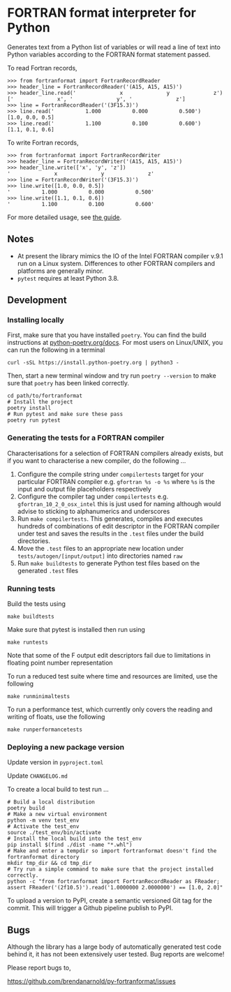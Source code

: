 # FORTRAN format interpreter for Python

Generates text from a Python list of variables or will read a line of text into Python variables according to the FORTRAN format statement passed.

To read Fortran records,

```pycon
>>> from fortranformat import FortranRecordReader
>>> header_line = FortranRecordReader('(A15, A15, A15)')
>>> header_line.read('              x              y              z')
['              x', '              y', '              z']
>>> line = FortranRecordReader('(3F15.3)')
>>> line.read('          1.000          0.000          0.500')
[1.0, 0.0, 0.5]
>>> line.read('          1.100          0.100          0.600')
[1.1, 0.1, 0.6]
```

To write Fortran records,

```pycon
>>> from fortranformat import FortranRecordWriter
>>> header_line = FortranRecordWriter('(A15, A15, A15)')
>>> header_line.write(['x', 'y', 'z'])
'              x              y              z'
>>> line = FortranRecordWriter('(3F15.3)')
>>> line.write([1.0, 0.0, 0.5])
'          1.000          0.000          0.500'
>>> line.write([1.1, 0.1, 0.6])
'          1.100          0.100          0.600'
```

For more detailed usage, see [the guide](https://github.com/brendanarnold/py-fortranformat/blob/master/docs/wiki/guide.md).

## Notes

- At present the library mimics the IO of the Intel FORTRAN compiler
  v.9.1 run on a Linux system. Differences to other FORTRAN compilers
  and platforms are generally minor.
- `pytest` requires at least Python 3.8.

## Development

### Installing locally

First, make sure that you have installed `poetry`. You can find the build instructions at [python-poetry.org/docs](https://python-poetry.org/docs/#installing-with-the-official-installer). For most users on Linux/UNIX, you can run the following in a terminal
```
curl -sSL https://install.python-poetry.org | python3 -
```
Then, start a new terminal window and try run `poetry --version` to make sure that `poetry` has been linked correctly. 

```
cd path/to/fortranformat
# Install the project
poetry install
# Run pytest and make sure these pass
poetry run pytest
```

### Generating the tests for a FORTRAN compiler

Characterisations for a selection of FORTRAN compilers already exists, but if you want to characterise a new compiler, do the following ...

1. Configure the compile string under `compilertests` target for your particular FORTRAN compiler e.g. `gfortran %s -o %s` where `%s` is the input and output file placeholders respectively
2. Configure the compiler tag under `compilertests` e.g. `gfortran_10_2_0_osx_intel` this is just used for naming although would advise to sticking to alphanumerics and underscores
3. Run `make compilertests`. This generates, compiles and executes hundreds of combinations of edit descriptor in the FORTRAN compiler under test and saves the results in the `.test` files under the build directories.
4. Move the `.test` files to an appropriate new location under `tests/autogen/[input/output]` into directories named `raw`
5. Run `make buildtests` to generate Python test files based on the generated `.test` files

### Running tests

Build the tests using

```
make buildtests
```

Make sure that pytest is installed then run using

```
make runtests
```

Note that some of the F output edit descriptors fail due to limitations in floating point number representation

To run a reduced test suite where time and resources are limited, use the following

```
make runminimaltests
```

To run a performance test, which currently only covers the reading and writing of floats, use the following

```
make runperformancetests
```

### Deploying a new package version

Update version in `pyproject.toml`

Update `CHANGELOG.md`

To create a local build to test run ...

```
# Build a local distribution
poetry build
# Make a new virtual environment
python -m venv test_env
# Activate the test_env
source ./test_env/bin/activate
# Install the local build into the test_env
pip install $(find ./dist -name "*.whl")
# Make and enter a tempdir so import fortranformat doesn't find the fortranformat directory
mkdir tmp_dir && cd tmp_dir
# Try run a simple command to make sure that the project installed correctly.
python -c "from fortranformat import FortranRecordReader as FReader; assert FReader('(2f10.5)').read('1.0000000 2.0000000') == [1.0, 2.0]"
```

To upload a version to PyPI, create a semantic versioned Git tag for the commit.
This will trigger a Github pipeline publish to PyPI.

## Bugs

Although the library has a large body of automatically generated test
code behind it, it has not been extensively user tested. Bug reports are
welcome!

Please report bugs to,

https://github.com/brendanarnold/py-fortranformat/issues
